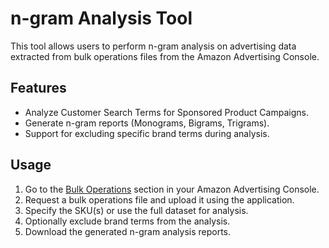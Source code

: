# n-gram Analysis Tool

This tool allows users to perform n-gram analysis on advertising data extracted from bulk operations files from the Amazon Advertising Console.

## Features

- Analyze Customer Search Terms for Sponsored Product Campaigns.
- Generate n-gram reports (Monograms, Bigrams, Trigrams).
- Support for excluding specific brand terms during analysis.

## Usage

1. Go to the [Bulk Operations](https://assets.zyrosite.com/m5KLvqrBjzHJbZkk/ngram_bulk_needs-YrDqqxMLQrtekppJ.png) section in your Amazon Advertising Console.
2. Request a bulk operations file and upload it using the application.
3. Specify the SKU(s) or use the full dataset for analysis.
4. Optionally exclude brand terms from the analysis.
5. Download the generated n-gram analysis reports.
